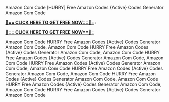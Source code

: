 Amazon Com Code [HURRY] Free Amazon Codes {Active} Codes Generator Amazon Com Code

**[🔴== CLICK HERE TO GET FREE NOW==🔴 :](https://oercommons.s3.amazonaws.com/media/courseware/relatedresource/file/all-zit.html)**
:

**[🔴== CLICK HERE TO GET FREE NOW==🔴 :](https://oercommons.s3.amazonaws.com/media/courseware/relatedresource/file/gift-zit.html)**

Amazon Com Code HURRY Free Amazon Codes {Active} Codes Generator Amazon Com Code, Amazon Com Code HURRY Free Amazon Codes {Active} Codes Generator Amazon Com Code, Amazon Com Code HURRY Free Amazon Codes {Active} Codes Generator Amazon Com Code, Amazon Com Code HURRY Free Amazon Codes {Active} Codes Generator Amazon Com Code, Amazon Com Code HURRY Free Amazon Codes {Active} Codes Generator Amazon Com Code, Amazon Com Code HURRY Free Amazon Codes {Active} Codes Generator Amazon Com Code, Amazon Com Code HURRY Free Amazon Codes {Active} Codes Generator Amazon Com Code, Amazon Com Code HURRY Free Amazon Codes {Active} Codes Generator Amazon Com Code
